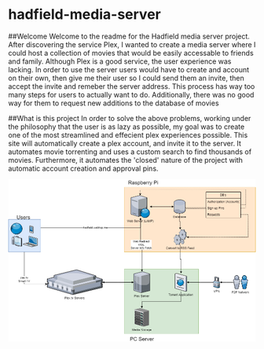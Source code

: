 # hadfield-media-server

##Welcome
Welcome to the readme for the Hadfield media server project. After discovering the service Plex, I wanted to create a media server where I could host a collection of movies that would be easily accessable to friends and family. Although Plex is a good service, the user experience was lacking. In order to use the server users would have to create and account on their own, then give me their user so I could send them an invite, then accept the invite and remeber the server address. This process has way too many steps for users to actually want to do. Additionally, there was no good way for them to request new additions to the database of movies

##What is this project
In order to solve the above problems, working under the philosophy that the user is as lazy as possible, my goal was to create one of the most streamlined and effecient plex experiences possible. This site will automatically create a plex account, and invite it to the server. It automates movie torrenting and uses a custom search to find thousands of movies. Furthermore, it automates the 'closed' nature of the project with automatic account creation and approval pins.

![alt text](https://raw.githubusercontent.com/harrismcc/hadfield-media-server/master/assets/Plex%20Detailed%20Fixed.png?token=AAFUZFYPJSWA5J2KRVFQSKK5GXYRY)
